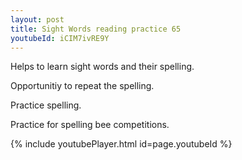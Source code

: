 ```yaml
---
layout: post
title: Sight Words reading practice 65
youtubeId: iCIM7ivRE9Y
---
```

 
 
Helps to learn sight words and their spelling.

Opportunitiy to repeat the spelling. 

Practice spelling. 
 
Practice for spelling bee competitions. 
 
{% include youtubePlayer.html id=page.youtubeId %}
 
 
